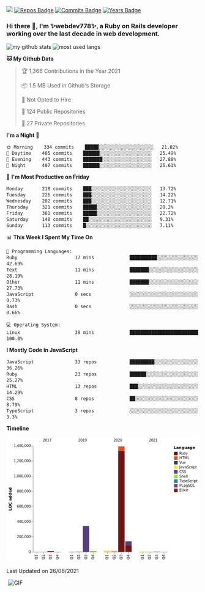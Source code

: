 ![](https://visitor-badge.glitch.me/badge?page_id=webdev778.webdev778)
[![Repos Badge](https://badges.pufler.dev/repos/webdev778)](https://badges.pufler.dev)
[![Commits Badge](https://badges.pufler.dev/commits/monthly/webdev778)](https://badges.pufler.dev)
[![Years Badge](https://badges.pufler.dev/years/webdev778)](https://badges.pufler.dev)
### Hi there 👋, I'm ✨webdev778✨, a Ruby on Rails developer working over the last decade in web development.


![my github stats](https://github-readme-stats.vercel.app/api?username=webdev778&show_icons=true&theme=tokyonight&line_height=27)
![most used langs](https://github-readme-stats.vercel.app/api/top-langs/?username=webdev778&hide=css,html&theme=tokyonight)

<!--START_SECTION:waka-->
**🐱 My Github Data** 

> 🏆 1,366 Contributions in the Year 2021
 > 
> 📦 1.5 MB Used in Github's Storage 
 > 
> 🚫 Not Opted to Hire
 > 
> 📜 124 Public Repositories 
 > 
> 🔑 27 Private Repositories  
 > 
**I'm a Night 🦉** 

```text
🌞 Morning    334 commits    █████░░░░░░░░░░░░░░░░░░░░   21.02% 
🌆 Daytime    405 commits    ██████░░░░░░░░░░░░░░░░░░░   25.49% 
🌃 Evening    443 commits    ███████░░░░░░░░░░░░░░░░░░   27.88% 
🌙 Night      407 commits    ██████░░░░░░░░░░░░░░░░░░░   25.61%

```
📅 **I'm Most Productive on Friday** 

```text
Monday       218 commits    ███░░░░░░░░░░░░░░░░░░░░░░   13.72% 
Tuesday      226 commits    ███░░░░░░░░░░░░░░░░░░░░░░   14.22% 
Wednesday    202 commits    ███░░░░░░░░░░░░░░░░░░░░░░   12.71% 
Thursday     321 commits    █████░░░░░░░░░░░░░░░░░░░░   20.2% 
Friday       361 commits    █████░░░░░░░░░░░░░░░░░░░░   22.72% 
Saturday     148 commits    ██░░░░░░░░░░░░░░░░░░░░░░░   9.31% 
Sunday       113 commits    █░░░░░░░░░░░░░░░░░░░░░░░░   7.11%

```


📊 **This Week I Spent My Time On** 

```text
💬 Programming Languages: 
Ruby                     17 mins             ██████████░░░░░░░░░░░░░░░   42.69% 
Text                     11 mins             ███████░░░░░░░░░░░░░░░░░░   28.19% 
Other                    11 mins             ███████░░░░░░░░░░░░░░░░░░   27.73% 
JavaScript               0 secs              ░░░░░░░░░░░░░░░░░░░░░░░░░   0.73% 
Bash                     0 secs              ░░░░░░░░░░░░░░░░░░░░░░░░░   0.66%

💻 Operating System: 
Linux                    39 mins             █████████████████████████   100.0%

```

**I Mostly Code in JavaScript** 

```text
JavaScript               33 repos            █████████░░░░░░░░░░░░░░░░   36.26% 
Ruby                     23 repos            ██████░░░░░░░░░░░░░░░░░░░   25.27% 
HTML                     13 repos            ███░░░░░░░░░░░░░░░░░░░░░░   14.29% 
CSS                      8 repos             ██░░░░░░░░░░░░░░░░░░░░░░░   8.79% 
TypeScript               3 repos             ░░░░░░░░░░░░░░░░░░░░░░░░░   3.3%

```


**Timeline**

![Chart not found](https://raw.githubusercontent.com/webdev778/webdev778/master/charts/bar_graph.png) 


 Last Updated on 26/08/2021
<!--END_SECTION:waka-->

<img align="right" alt="GIF" src="https://github.com/webdev778/webdev778/blob/main/code.gif?raw=true" width="500" height="320" />

<!--
**webdev778/webdev778** is a ✨ _special_ ✨ repository because its `README.md` (this file) appears on your GitHub profile.

Here are some ideas to get you started:

- 🔭 I’m currently working on ...
- 🌱 I’m currently learning ...
- 👯 I’m looking to collaborate on ...
- 🤔 I’m looking for help with ...
- 💬 Ask me about ...
- 📫 How to reach me: ...
- 😄 Pronouns: ...
- ⚡ Fun fact: ...
-->
